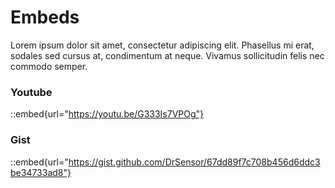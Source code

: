 # Embeds

Lorem ipsum dolor sit amet, consectetur adipiscing elit. Phasellus mi erat, sodales sed cursus at, condimentum at neque. Vivamus sollicitudin felis nec commodo semper. 


### Youtube

::embed{url="https://youtu.be/G333Is7VPOg"}


### Gist

::embed{url="https://gist.github.com/DrSensor/67dd89f7c708b456d6ddc3be34733ad8"}

